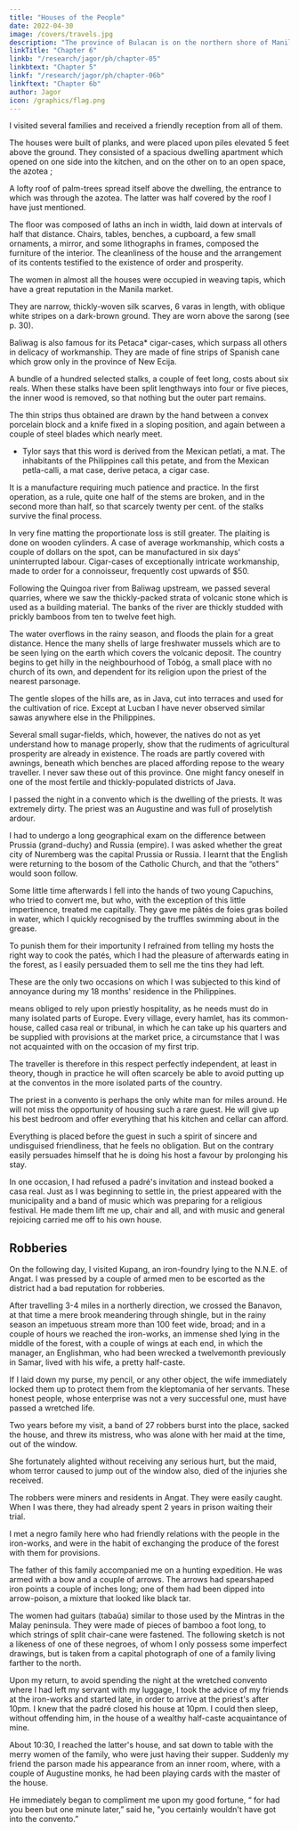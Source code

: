 ```yaml
---
title: "Houses of the People"
date: 2022-04-30
image: /covers/travels.jpg
description: "The province of Bulacan is on the northern shore of Manila Bay"
linkTitle: "Chapter 6"
linkb: "/research/jagor/ph/chapter-05"
linkbtext: "Chapter 5"
linkf: "/research/jagor/ph/chapter-06b"
linkftext: "Chapter 6b"
author: Jagor
icon: /graphics/flag.png
---
```



I visited several families and received a friendly reception from all of them. 

The houses were built of planks, and were placed upon piles elevated 5 feet above the ground. They consisted of a spacious dwelling apartment which opened on one side into the kitchen, and on the other on to an open space, the azotea ; 

A lofty roof of palm-trees spread itself above the dwelling, the entrance to which was through the azotea. The latter was half covered by the roof I have just mentioned. 

The floor was composed of laths an inch in width, laid down at intervals of half that distance. Chairs, tables, benches, a cupboard, a few small ornaments, a mirror, and some lithographs in frames, composed the furniture of the interior. The cleanliness of the house and the arrangement of its contents testified to the existence of order and prosperity.

The women in almost all the houses were occupied in weaving tapis, which have a great reputation in the Manila market. 

They are narrow, thickly-woven silk scarves, 6 varas in length, with oblique white stripes on a dark-brown ground. They are worn above the sarong (see p. 30).

Baliwag is also famous for its Petaca* cigar-cases, which surpass all others in delicacy of workmanship. They are made of fine strips of Spanish cane which grow only in the province of New Ecija. <!-- and particularly from the lower ends of the leaf-stalks of the calamusart, which is said to  -->

A bundle of a hundred selected stalks, a couple of feet long, costs about six reals. When these stalks have been split lengthways into four or five pieces, the inner wood is removed, so that nothing but the outer part remains. 

The thin strips thus obtained are drawn by the hand between a convex porcelain block and a knife fixed in a sloping position, and again between a couple of steel blades which nearly meet.

* Tylor says that this word is derived from the Mexican petlati, a mat. The inhabitants of the Philippines call this petate, and from the Mexican petla-calli, a mat case, derive petaca, a cigar case.

It is a manufacture requiring much patience and practice. In the first operation, as a rule, quite one half of the stems are broken, and in the second more than half, so that scarcely twenty per cent. of the stalks survive the final process. 

In very fine matting the proportionate loss is still greater. The plaiting is done on wooden cylinders. A case of average workmanship, which costs a couple of dollars on the spot, can be manufactured in six days' uninterrupted labour. Cigar-cases of exceptionally intricate workmanship, made to order for a connoisseur, frequently cost upwards of $50.

Following the Quingoa river from Baliwag upstream, we passed several quarries, where we saw the thickly-packed strata of volcanic stone which is used as a building material. The banks of the river are thickly studded with prickly bamboos from ten to twelve feet high. 

The water overflows in the rainy season, and floods the plain for a great distance. Hence the many shells of large freshwater mussels which are to be seen lying on the earth which covers the volcanic deposit. The country begins to get hilly in the neighbourhood of Tobóg, a small place with no church of its own, and dependent for its religion upon the priest of the nearest parsonage. 

The gentle slopes of the hills are, as in Java, cut into terraces and used for the cultivation of rice. Except at Lucban I have never observed similar sawas anywhere else in the Philippines. 

Several small sugar-fields, which, however, the natives do not as yet understand how to manage properly, show that the rudiments of agricultural prosperity are already in existence. The roads are partly covered with awnings, beneath which benches are placed affording repose to the weary traveller. I never saw these out of this province. One might fancy oneself in one of the most fertile and thickly-populated districts of Java.

I passed the night in a convento which is the dwelling of the priests. It was extremely dirty. The priest was an Augustine and was full of proselytish ardour. 

I had to undergo a long geographical exam on the difference between Prussia (grand-duchy) and Russia (empire). I was asked whether the great city of Nuremberg was the capital Prussia or Russia. 
I learnt that the English were returning to the bosom of the Catholic Church, and that the “others” would soon follow. <!-- , and was, in short, in spite of the particular recommendation of father Llanos, very badly received. --> 

Some little time afterwards I fell into the hands of two young Capuchins, who tried to convert me, but who, with the exception of this little impertinence, treated me capitally. They gave me pâtés de foies gras boiled in water, which I quickly recognised by the truffles swimming about in the grease. 

To punish them for their importunity I refrained from telling my hosts the right way to cook the patés, which I had the pleasure of afterwards eating in the forest, as I easily persuaded them to sell me the tins they had left. 

These are the only two occasions on which I was subjected to this kind of annoyance during my 18 months' residence in the Philippines.

means obliged to rely upon priestly hospitality, as he needs must do in many isolated parts of Europe. Every village, every hamlet, has its common-house, called casa real or tribunal, in which he can take up his quarters and be supplied with provisions at the market price, a circumstance that I was not acquainted with on the occasion of my first trip. 

The traveller is therefore in this respect perfectly independent, at least in theory, though in practice he will often scarcely be able to avoid putting up at the conventos in the more isolated parts of the country. 

The priest in a convento is perhaps the only white man for miles around. He will not <!-- , is with difficulty persuaded to --> miss the opportunity of housing such a rare guest. He<!-- , to whom he is only too anxious to --> will give up his best bedroom and offer everything that his kitchen and cellar can afford. 

Everything is placed before the guest in such a spirit of sincere and undisguised friendliness, that he feels no obligation. But on the contrary easily persuades himself that he is doing his host a favour by prolonging his stay.

In one occasion, I had refused a padré's invitation and instead booked a <!--  from the , to occupy the --> casa real. Just as I was beginning to settle in, the priest appeared with the municipality and a band of music which was preparing for a religious festival.  He made them lift me up, chair and all, and with music and general rejoicing carried me off to his own house.


## Robberies

On the following day, I visited Kupang, an iron-foundry lying to the N.N.E. of Angat. I was pressed by a couple of armed men to be escorted as the district had a bad reputation for robberies. 

After travelling 3-4 miles in a northerly direction, we crossed the Banavon, at that time a mere brook meandering through shingle, but in the rainy season an impetuous stream more than 100 feet wide, broad; and in a couple of hours we reached the iron-works, an immense shed lying in the middle of the forest, with a couple of wings at each end, in which the manager, an Englishman, who had been wrecked a twelvemonth previously in Samar, lived with his wife, a pretty half-caste. 

If I laid down my purse, my pencil, or any other object, the wife immediately locked them up to protect them from the kleptomania of her servants. These honest people, whose enterprise was not a very successful one, must have passed a wretched life. 

Two years before my visit, a band of 27 robbers burst into the place, sacked the house, and threw its mistress, who was alone with her maid at the time, out of the window. 

She fortunately alighted without receiving any serious hurt, but the maid, whom terror caused to jump out of the window also, died of the injuries she received. 

The robbers were miners and residents in Angat. They were easily caught. When I was there, they had already spent 2 years in prison waiting their trial.



I met a negro family here who had friendly relations with the people in the iron-works, and were in the habit of exchanging the produce of the forest with them for provisions. 

The father of this family accompanied me on a hunting expedition. He was armed with a bow and a couple of arrows. The arrows had spearshaped iron points a couple of inches long; one of them had been dipped into arrow-poison, a mixture that looked like black tar. 

The women had guitars (tabaŭa) similar to those used by the Mintras in the Malay peninsula. They were made of pieces of bamboo a foot long, to which strings of split chair-cane were fastened. The following sketch is not a likeness of one of these negroes, of whom I only possess some imperfect drawings, but is taken from a capital photograph of one of a family living farther to the north.

Upon my return, to avoid spending the night at the wretched convento where I had left my servant with my luggage, I took the advice of my friends at the iron-works and started late, in order to arrive at the priest's after 10pm. I knew that the padré closed his house at 10pm. I could then sleep, without offending him, in the house of a wealthy half-caste acquaintance of mine. 

About 10:30, I reached the latter's house, and sat down to table with the merry women of the family, who were just having their supper. Suddenly my friend the parson made his appearance from an inner room, where, with a couple of Augustine monks, he had been playing cards with the master of the house. 

He immediately began to compliment me upon my good fortune, “ for had you been but one minute later,” said he, "you certainly wouldn't have got into the convento.”
